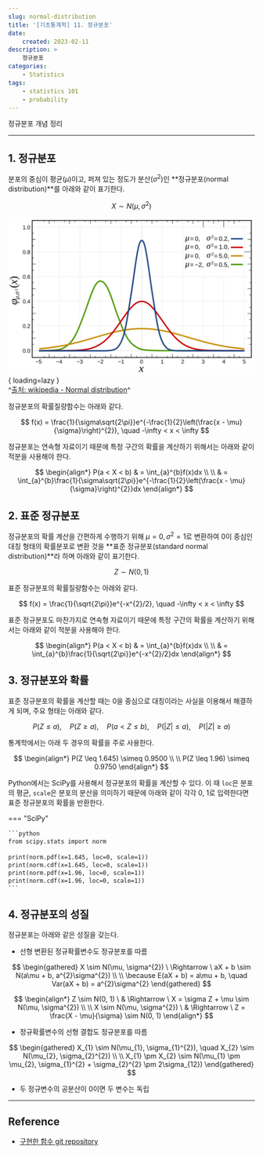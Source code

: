 ```yaml
---
slug: normal-distribution
title: '[기초통계학] 11. 정규분포'
date:
    created: 2023-02-11
description: >
    정규분포
categories:
    - Statistics
tags:
    - statistics 101
    - probability
---
```


정규분포 개념 정리  

<!-- more -->

---

## 1. 정규분포

분포의 중심이 평균($\mu$)이고, 퍼져 있는 정도가 분산($\sigma^{2}$)인 **정규분포(normal distribution)**를 아래와 같이 표기한다.  

$$
X \sim N(\mu, \sigma^{2})
$$

![Normal_Distribution_PDF](./img/Normal_Distribution_PDF.svg){ loading=lazy }  
^[출처: wikipedia - Normal distribution](https://en.wikipedia.org/wiki/Normal_distribution)^

정규분포의 확률질량함수는 아래와 같다.  

$$
f(x) = \frac{1}{\sigma\sqrt{2\pi}}e^{-\frac{1}{2}\left(\frac{x - \mu}{\sigma}\right)^{2}}, \quad -\infty < x < \infty
$$

정규분포는 연속형 자료이기 때문에 특정 구간의 확률을 계산하기 위해서는 아래와 같이 적분을 사용해야 한다.  

$$
\begin{align*}
P(a < X < b) & = \int_{a}^{b}f(x)dx \\
\\
& = \int_{a}^{b}\frac{1}{\sigma\sqrt{2\pi}}e^{-\frac{1}{2}\left(\frac{x - \mu}{\sigma}\right)^{2}}dx
\end{align*}
$$

## 2. 표준 정규분포

정규분포의 확률 계산을 간편하게 수행하기 위해 $\mu = 0, \sigma^{2} = 1$로 변환하여 0이 중심인 대칭 형태의 확률분포로 변환 것을 **표준 정규분포(standard normal distribution)**라 하며 아래와 같이 표기한다.  

$$
Z \sim N(0, 1)
$$

표준 정규분포의 확률질량함수는 아래와 같다.  

$$
f(x) = \frac{1}{\sqrt{2\pi}}e^{-x^{2}/2}, \quad -\infty < x < \infty
$$

표준 정규분포도 마찬가지로 연속형 자료이기 때문에 특정 구간의 확률을 계산하기 위해서는 아래와 같이 적분을 사용해야 한다.  

$$
\begin{align*}
P(a < X < b) & = \int_{a}^{b}f(x)dx \\
\\
& = \int_{a}^{b}\frac{1}{\sqrt{2\pi}}e^{-x^{2}/2}dx
\end{align*}
$$

## 3. 정규분포와 확률

표준 정규분포의 확률을 계산할 때는 0을 중심으로 대칭이라는 사실을 이용해서 해결하게 되며, 주요 형태는 아래와 같다.  

$$
P(Z \leq a), \quad P(Z \geq a), \quad P(a < Z \leq b), \quad P(\vert Z \vert \leq a), \quad P(\vert Z \vert \geq a)
$$

통계학에서는 아래 두 경우의 확률을 주로 사용한다.  

$$
\begin{align*}
P(Z \leq 1.645) \simeq 0.9500 \\
\\
P(Z \leq 1.96) \simeq 0.9750
\end{align*}
$$

Python에서는 SciPy를 사용해서 정규분포의 확률을 계산할 수 있다. 이 때 `loc`은 분포의 평균, `scale`은 분포의 분산을 의미하기 때문에 아래와 같이 각각 0, 1로 입력한다면 표준 정규분포의 확률을 반환한다.  

=== "SciPy"

    ```python
    from scipy.stats import norm

    print(norm.pdf(x=1.645, loc=0, scale=1))
    print(norm.cdf(x=1.645, loc=0, scale=1))
    print(norm.pdf(x=1.96, loc=0, scale=1))
    print(norm.cdf(x=1.96, loc=0, scale=1))
    ```

## 4. 정규분포의 성질

정규분포는 아래와 같은 성질을 갖는다.  

- 선형 변환된 정규확률변수도 정규분포를 따름

$$
\begin{gathered}
X \sim N(\mu, \sigma^{2}) \ \Rightarrow \ aX + b \sim N(a\mu + b, a^{2}\sigma^{2}) \\
\\
\because E(aX + b) = a\mu + b, \quad Var(aX + b) = a^{2}\sigma^{2}
\end{gathered}
$$

$$
\begin{align*}
Z \sim N(0, 1) \ & \Rightarrow \ X = \sigma Z + \mu \sim N(\mu, \sigma^{2}) \\
\\
X \sim N(\mu, \sigma^{2}) \ & \Rightarrow \ Z = \frac{X - \mu}{\sigma} \sim N(0, 1)
\end{align*}
$$

- 정규확률변수의 선형 결합도 정규분포를 따름

$$
\begin{gathered}
X_{1} \sim N(\mu_{1}, \sigma_{1}^{2}), \quad X_{2} \sim N(\mu_{2}, \sigma_{2}^{2}) \\
\\
X_{1} \pm X_{2} \sim N(\mu_{1} \pm \mu_{2}, \sigma_{1}^{2} + \sigma_{2}^{2} \pm 2\sigma_{12})
\end{gathered}
$$

- 두 정규변수의 공분산이 0이면 두 변수는 독립

---
## Reference
- [구현한 함수 git repository](https://github.com/djccnt15/mathematics)
